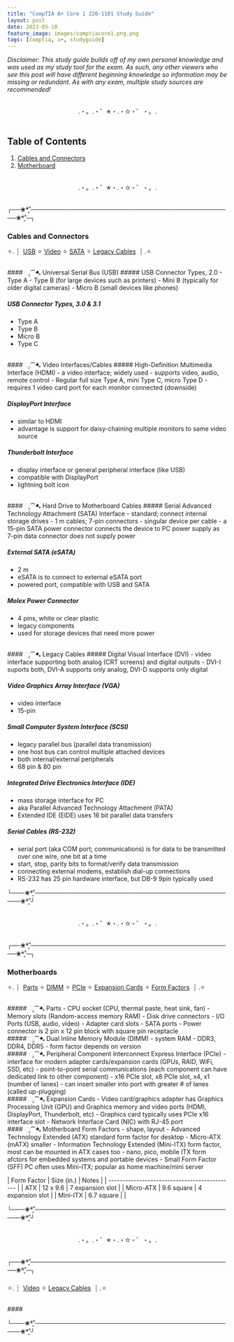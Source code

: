 ```yaml
---
title: "CompTIA A+ Core 1 220-1101 Study Guide"
layout: post
date: 2023-05-10
feature_image: images/comptiacore1.png.png
tags: [comptia, a+, studyguide]
---
```


*Disclaimer: This study guide builds off of my own personal knowledge and was used as my study tool for the exam. As such, any other viewers who see this post will have different beginning knowledge so information may be missing or redundant. As with any exam, multiple study sources are recommended!*

<!--more-->

<br>
<div align="center">.・。.・゜✭・.・✫・゜・。. </div>
<br>

## Table of Contents

1. [Cables and Connectors](#cables-and-connectors)
3. [Motherboard](#motherboard)


<br>
<div align="center">.・。.・゜✭・.・✫・゜・。. </div>
<br>

┌──❀*̥˚───────────────────────────────────────────────❀*̥˚─┐
### Cables and Connectors
✧. ┊ ⁭ ⁭[USB](#ೃ⁀-universal-serial-bus-usb) ✧ [Video](#ೃ⁀-video-interfaces/cables) ✧ [SATA](#ೃ⁀-hard-drive-to-motherboard-cables) ✧ [Legacy Cables](#ೃ⁀-legacy-cables) ⁭ ⁭┊ .✧

<br>
#### ೃ⁀➷ Universal Serial Bus (USB)
##### USB Connector Types, 2.0
- Type A
- Type B (for large devices such as printers)
- Mini B (typically for older digital cameras)
- Micro B (small devices like phones)

##### USB Connector Types, 3.0 & 3.1
- Type A
- Type B
- Micro B
- Type C

<br>
#### ೃ⁀➷ Video Interfaces/Cables
##### High-Definition Multimedia Interface (HDMI) 
- a video interface; widely used
- supports video, audio, remote control
- Regular full size Type A, mini Type C, micro Type D
- requires 1 video card port for each monitor connected (downside)

##### DisplayPort Interface 
- similar to HDMI
- advantage is support for daisy-chaining multiple monitors to same video source

##### Thunderbolt Interface
- display interface or general peripheral interface (like USB)
- compatible with DisplayPort
- lightning bolt icon

<br>
#### ೃ⁀➷ Hard Drive to Motherboard Cables
##### Serial Advanced Technology Attachment (SATA) Interface
- standard; connect internal storage drives
- 1 m cables; 7-pin connectors
- singular device per cable
- a 15-pin SATA power connector connects the device to PC power supply as 7-pin data connector does not supply power

##### External SATA (eSATA)
- 2 m
- eSATA is to connect to external eSATA port
- powered port, compatible with USB and SATA

##### Molex Power Connector
- 4 pins, white or clear plastic
- legacy components
- used for storage devices that need more power 

<br>
#### ೃ⁀➷ Legacy Cables
##### Digital Visual Interface (DVI) 
- video interface supporting both analog (CRT screens) and digital outputs 
- DVI-I suports both, DVI-A supports only analog, DVI-D supports only digital

##### Video Graphics Array Interface (VGA)
- video interface
- 15-pin

##### Small Computer System Interface (SCSI) 
- legacy parallel bus (parallel data transmission)
- one host bus can control multiple attached devices
- both internal/external peripherals
- 68 pin & 80 pin

##### Integrated Drive Electronics Interface (IDE) 
- mass storage interface for PC
- aka Parallel Advanced Technology Attachment (PATA)
- Extended IDE (EIDE) uses 16 bit parallel data transfers

##### Serial Cables (RS-232)
- serial port (aka COM port; communications) is for data to be transmitted over one wire, one bit at a time
- start, stop, parity bits to format/verify data transmission
- connecting external modems, establish dial-up connections
- RS-232 has 25 pin hardware interface, but DB-9 9pin typically used


└───❀*̥˚───────────────────────────────────────────────❀*̥˚┘


<br>
<div align="center">.・。.・゜✭・.・✫・゜・。. </div>
<br>

┌──❀*̥˚───────────────────────────────────────────────❀*̥˚─┐
### Motherboards
✧. ┊ ⁭ [Parts](#ೃ⁀-parts) ✧ [DIMM](#ೃ⁀-dual-inline-memory-module) ✧ [PCIe](#ೃ⁀-peripheral-component-interconnect-express-interface) ✧ [Expansion Cards](#ೃ⁀-expansion-cards) ✧ [Form Factors](#ೃ⁀-motherboard-form-factors) ⁭ ⁭┊ .✧

<br>
##### ೃ⁀➷ Parts
- CPU socket (CPU, thermal paste, heat sink, fan)
- Memory slots (Random-access memory RAM)
- Disk drive connectors
- I/O Ports (USB, audio, video)
- Adapter card slots
- SATA ports
- Power connector is 2 pin x 12 pin block with square pin receptacle

<br>
##### ೃ⁀➷ Dual Inline Memory Module (DIMM)
- system RAM
- DDR3, DDR4, DDR5
- form factor depends on version

<br>
##### ೃ⁀➷ Peripheral Component Interconnect Express Interface (PCIe)
- interface for modern adapter cards/expansion cards (GPUs, RAID, WiFi, SSD, etc)
- point-to-point serial communications (each component can have dedicated link to other component)
- x16 PCIe slot, x8 PCIe slot, x4, x1 (number of lanes)
- can insert smaller into port with greater # of lanes (called up-plugging)

<br>
##### ೃ⁀➷ Expansion Cards
- Video card/graphics adapter has Graphics Processing Unit (GPU) and Graphics memory and video ports (HDMI, DisplayPort, Thunderbolt, etc)
- Graphics card typically uses PCIe x16 interface slot
- Network Interface Card (NIC) with RJ-45 port

<br>
#### ೃ⁀➷ Motherboard Form Factors
- shape, layout
- Advanced Technology Extended (ATX) standard form factor for desktop
- Micro-ATX (mATX) smaller
- Information Technology Extended (Mini-ITX) form factor, most can be mounted in ATX cases too
- nano, pico, mobile ITX form afctors for embedded systems and portable devices
- Small Form Factor (SFF) PC often uses Mini-ITX; popular as home machine/mini server

| Form Factor | Size (in.)  | Notes             |
| --------------------------------------------- |
| ATX         | 12 x 9.6    | 7 expansion slot  |
| Micro-ATX   | 9.6 square  | 4 expansion slot  |
| Mini-ITX    | 6.7 square  |                   |



└───❀*̥˚───────────────────────────────────────────────❀*̥˚┘


<br>
<div align="center">.・。.・゜✭・.・✫・゜・。. </div>
<br>

┌──❀*̥˚───────────────────────────────────────────────❀*̥˚─┐
###
✧. ┊ ⁭ [Video](#ೃ⁀-video-interfaces/cables) ✧ [Legacy Cables](#ೃ⁀-legacy-cables) ⁭ ⁭┊ .✧

<br>
####


└───❀*̥˚───────────────────────────────────────────────❀*̥˚┘
